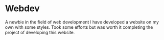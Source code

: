 # Webdev
A newbie in the field of web development I have developed a website on my own with some styles.
Took some efforts but was worth it completing the project of developing this website.
